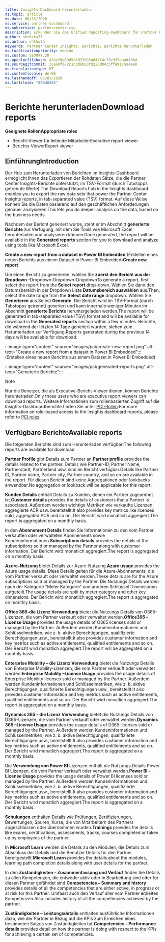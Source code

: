```yaml
---
title: Insights-Dashboard herunterladen.
ms.topic: article
ms.date: 06/15/2020
ms.service: partner-dashboard
ms.subservice: partnercenter-csp
description: Erkunden Sie das Unified Reporting-Dashboard für Partner Center.
author: shthota77
ms.author: shthota
Keywords: Partner Center Insights, Berichte, Berichte herunterladen
ms.localizationpriority: medium
ms.custom: SEOMAY.20
ms.openlocfilehash: 42be29d69d5d4937d984047f4c75e357aa4d436d
ms.sourcegitcommit: 36a60f672c1c3d6b63fd225d04c5ffa917694ae0
ms.translationtype: MT
ms.contentlocale: de-DE
ms.lasthandoff: 07/03/2020
ms.locfileid: "85948865"
---
```

# <a name="download-reports"></a><span data-ttu-id="420ad-104">Berichte herunterladen</span><span class="sxs-lookup"><span data-stu-id="420ad-104">Download reports</span></span>

<span data-ttu-id="420ad-105">**Geeignete Rollen**</span><span class="sxs-lookup"><span data-stu-id="420ad-105">**Appropriate roles**</span></span>
- <span data-ttu-id="420ad-106">Bericht-Viewer für leitende Mitarbeiter</span><span class="sxs-lookup"><span data-stu-id="420ad-106">Executive report viewer</span></span>
- <span data-ttu-id="420ad-107">Berichts-Viewer</span><span class="sxs-lookup"><span data-stu-id="420ad-107">Report viewer</span></span>

## <a name="introduction"></a><span data-ttu-id="420ad-108">Einführung</span><span class="sxs-lookup"><span data-stu-id="420ad-108">Introduction</span></span>

<span data-ttu-id="420ad-109">Der Hub zum Herunterladen von Berichten im Insights-Dashboard ermöglicht Ihnen das Exportieren der Rohdaten Sätze, die die Partner Center Insights-Berichte unterstützt, im TSV-Format (durch Tabstopps getrennte Werte).</span><span class="sxs-lookup"><span data-stu-id="420ad-109">The Download Reports hub in the Insights dashboard enables you to export the raw data sets that power the Partner Center Insights reports, in tab-separated value (TSV) format.</span></span> <span data-ttu-id="420ad-110">Auf diese Weise können Sie die Daten basierend auf den geschäftlichen Anforderungen genauer analysieren.</span><span class="sxs-lookup"><span data-stu-id="420ad-110">This lets you do deeper analysis on the data, based on the business needs.</span></span>

<span data-ttu-id="420ad-111">Nachdem der Bericht generiert wurde, steht er im Abschnitt **generierte Berichte** zur Verfügung, mit dem Sie Tools wie Microsoft Excel herunterladen und analysieren können.</span><span class="sxs-lookup"><span data-stu-id="420ad-111">Once generated, the report  will be available in the **Generated reports** section for you to download and analyze using tools like Microsoft Excel.</span></span>

<span data-ttu-id="420ad-112">**Create a new report from a dataset in Power BI Embedded** (Erstellen eines neuen Berichts aus einem Dataset in Power BI Embedded)</span><span class="sxs-lookup"><span data-stu-id="420ad-112">**Create new report**</span></span>

<span data-ttu-id="420ad-113">Um einen Bericht zu generieren, wählen Sie **zuerst den Bericht aus der Dropdown** -Dropdown-Dropdown-Dropdown</span><span class="sxs-lookup"><span data-stu-id="420ad-113">To generate a report, first select the report from the **Select report** drop-down.</span></span> <span data-ttu-id="420ad-114">Wählen Sie dann den Datumsbereich in der Dropdown Liste **Datumsbereich auswählen** aus.</span><span class="sxs-lookup"><span data-stu-id="420ad-114">Then, select the date range from the **Select date range** dropdown.</span></span> <span data-ttu-id="420ad-115">Wählen Sie **Generieren** aus.</span><span class="sxs-lookup"><span data-stu-id="420ad-115">Select **Generate**.</span></span> <span data-ttu-id="420ad-116">Der Bericht wird im TSV-Format (durch Tabstopps getrennt) generiert und kann innerhalb weniger Minuten im Abschnitt **generierte Berichte** heruntergeladen werden.</span><span class="sxs-lookup"><span data-stu-id="420ad-116">The report will be generated in tab-separated value (TSV) format and will be available for download in the **Generated reports** section within a few minutes.</span></span> <span data-ttu-id="420ad-117">Berichte, die während der letzten 14 Tage generiert wurden, stehen zum Herunterladen zur Verfügung.</span><span class="sxs-lookup"><span data-stu-id="420ad-117">Reports generated during the previous 14 days will be available for download.</span></span>

:::image type="content" source="images/pci/create-new-report.png" alt-text="Create a new report from a dataset in Power BI Embedded"::: (Erstellen eines neuen Berichts aus einem Dataset in Power BI Embedded)

:::image type="content" source="images/pci/generated-reports.png" alt-text="Generierte Berichte":::

>[!NOTE] 
><span data-ttu-id="420ad-120">Nur die Benutzer, die als Executive-Bericht-Viewer dienen, können Berichte herunterladen.</span><span class="sxs-lookup"><span data-stu-id="420ad-120">Only those users who are executive report viewers can download reports.</span></span> <span data-ttu-id="420ad-121">Weitere Informationen zum rollenbasierten Zugriff auf die Insights-Dashboardberichte finden Sie unter [PCI-Rollen](pci-roles.md).</span><span class="sxs-lookup"><span data-stu-id="420ad-121">For more information on role-based access to the Insights dashboard reports, please refer to [PCI roles](pci-roles.md).</span></span> 

## <a name="available-reports"></a><span data-ttu-id="420ad-122">Verfügbare Berichte</span><span class="sxs-lookup"><span data-stu-id="420ad-122">Available reports</span></span>

<span data-ttu-id="420ad-123">Die folgenden Berichte sind zum Herunterladen verfügbar:</span><span class="sxs-lookup"><span data-stu-id="420ad-123">The following reports are available for download:</span></span>

<span data-ttu-id="420ad-124">**Partner Profile** gibt Details zum Partner an.</span><span class="sxs-lookup"><span data-stu-id="420ad-124">**Partner profile** provides the details related to the partner.</span></span> <span data-ttu-id="420ad-125">Details wie Partner-ID, Partner Name, Partnerstadt, Partnerland usw. sind im Bericht verfügbar.</span><span class="sxs-lookup"><span data-stu-id="420ad-125">Details like Partner ID, Partner name, Partner city, Partner country, and so on are available in the report.</span></span> <span data-ttu-id="420ad-126">Für diesen Bericht sind keine Aggregationen oder lookbacks anwendbar.</span><span class="sxs-lookup"><span data-stu-id="420ad-126">No aggregation or lookback will be applicable for this report.</span></span>

<span data-ttu-id="420ad-127">**Kunden Details** enthält Details zu Kunden, denen ein Partner zugeordnet ist.</span><span class="sxs-lookup"><span data-stu-id="420ad-127">**Customer details** provides the details of customers that a Partner is associated.</span></span> <span data-ttu-id="420ad-128">Außerdem werden wichtige Metriken wie verkaufte Lizenzen, aggregierte ACR usw. bereitstellt.</span><span class="sxs-lookup"><span data-stu-id="420ad-128">It also provides key metrics like licenses sold, aggregated ACR and so on.</span></span> <span data-ttu-id="420ad-129">Der Bericht wird monatlich aggregiert.</span><span class="sxs-lookup"><span data-stu-id="420ad-129">The report is aggregated on a monthly basis.</span></span>

<span data-ttu-id="420ad-130">In den **Abonnement Details** finden Sie Informationen zu den vom Partner verkauften oder verwalteten Abonnements sowie Kundeninformationen.</span><span class="sxs-lookup"><span data-stu-id="420ad-130">**Subscriptions details** provides the details of the subscriptions sold or managed by the Partner along with customer information.</span></span> <span data-ttu-id="420ad-131">Der Bericht wird monatlich aggregiert.</span><span class="sxs-lookup"><span data-stu-id="420ad-131">The report is aggregated on a monthly basis.</span></span>

<span data-ttu-id="420ad-132">**Azure-Nutzung** bietet Details zur Azure-Nutzung.</span><span class="sxs-lookup"><span data-stu-id="420ad-132">**Azure usage** provides the Azure usage details.</span></span> <span data-ttu-id="420ad-133">Diese Details gelten für die Azure-Abonnements, die vom Partner verkauft oder verwaltet werden.</span><span class="sxs-lookup"><span data-stu-id="420ad-133">These details are for the Azure subscriptions sold or managed by the Partner.</span></span> <span data-ttu-id="420ad-134">Die Nutzungs Details werden nach der Kategorie "Meter Kategorie" und anderen Schlüssel Dimensionen aufgeteilt.</span><span class="sxs-lookup"><span data-stu-id="420ad-134">The usage details are split by meter category and other key dimensions.</span></span> <span data-ttu-id="420ad-135">Der Bericht wird monatlich aggregiert.</span><span class="sxs-lookup"><span data-stu-id="420ad-135">The report is aggregated on monthly basis.</span></span>

<span data-ttu-id="420ad-136">**Office 365-die Lizenz Verwendung** bietet die Nutzungs Details von O365-Lizenzen, die vom Partner verkauft oder verwaltet werden.</span><span class="sxs-lookup"><span data-stu-id="420ad-136">**Office365 -License Usage** provides the usage details of O365 licenses sold or managed by the Partner.</span></span> <span data-ttu-id="420ad-137">Außerdem werden Kundeninformationen und Schlüsselmetriken, wie z. b. aktive Berechtigungen, qualifizierte Berechtigungen usw., bereitstellt.</span><span class="sxs-lookup"><span data-stu-id="420ad-137">It also provides customer information and key metrics such as active entitlements, qualified entitlements and so on.</span></span> <span data-ttu-id="420ad-138">Der Bericht wird monatlich aggregiert.</span><span class="sxs-lookup"><span data-stu-id="420ad-138">The report will be aggregated on a monthly basis.</span></span>

<span data-ttu-id="420ad-139">**Enterprise Mobility – die Lizenz Verwendung** bietet die Nutzungs Details von Enterprise Mobility-Lizenzen, die vom Partner verkauft oder verwaltet werden.</span><span class="sxs-lookup"><span data-stu-id="420ad-139">**Enterprise Mobility –License Usage**  provides the usage details of Enterprise Mobility licenses sold or managed by the Partner.</span></span> <span data-ttu-id="420ad-140">Außerdem werden Kundeninformationen und Schlüsselmetriken, wie z. b. aktive Berechtigungen, qualifizierte Berechtigungen usw., bereitstellt.</span><span class="sxs-lookup"><span data-stu-id="420ad-140">It also provides customer information and key metrics such as active entitlements, qualified entitlements and so on.</span></span> <span data-ttu-id="420ad-141">Der Bericht wird monatlich aggregiert.</span><span class="sxs-lookup"><span data-stu-id="420ad-141">The report is aggregated on a monthly basis.</span></span>

<span data-ttu-id="420ad-142">**Dynamics 365 – die Lizenz Verwendung** bietet die Nutzungs Details von D365-Lizenzen, die vom Partner verkauft oder verwaltet werden.</span><span class="sxs-lookup"><span data-stu-id="420ad-142">**Dynamics 365 –License Usage** provides the usage details of D365 licenses sold or managed by the Partner.</span></span> <span data-ttu-id="420ad-143">Außerdem werden Kundeninformationen und Schlüsselmetriken, wie z. b. aktive Berechtigungen, qualifizierte Berechtigungen usw., bereitstellt.</span><span class="sxs-lookup"><span data-stu-id="420ad-143">It also provides customer information and key metrics such as active entitlements, qualified entitlements and so on.</span></span> <span data-ttu-id="420ad-144">Der Bericht wird monatlich aggregiert.</span><span class="sxs-lookup"><span data-stu-id="420ad-144">The report is aggregated on a monthly basis.</span></span>

<span data-ttu-id="420ad-145">Die **Verwendung von Power BI** Lizenzen enthält die Nutzungs Details Power BI Lizenzen, die vom Partner verkauft oder verwaltet werden.</span><span class="sxs-lookup"><span data-stu-id="420ad-145">**Power BI -License Usage** provides the usage details of Power BI licenses sold or managed by the Partner.</span></span> <span data-ttu-id="420ad-146">Außerdem werden Kundeninformationen und Schlüsselmetriken, wie z. b. aktive Berechtigungen, qualifizierte Berechtigungen usw., bereitstellt.</span><span class="sxs-lookup"><span data-stu-id="420ad-146">It also provides customer information and key metrics such as active entitlements, qualified entitlements and so on.</span></span> <span data-ttu-id="420ad-147">Der Bericht wird monatlich aggregiert.</span><span class="sxs-lookup"><span data-stu-id="420ad-147">The report is aggregated on a monthly basis.</span></span>

<span data-ttu-id="420ad-148">**Schulungen** enthalten Details wie Prüfungen, Zertifizierungen, Bewertungen, Spuren, Kurse, die von Mitarbeitern des Partners abgeschlossen oder übernommen wurden.</span><span class="sxs-lookup"><span data-stu-id="420ad-148">**Trainings** provides the details like exams, certifications, assessments, tracks, courses completed or taken up by employees of the partner.</span></span>

<span data-ttu-id="420ad-149">In **Microsoft Learn** werden die Details zu den Modulen, die Details zum Abschluss der Details und die Benutzer Details für den Partner bereitgestellt.</span><span class="sxs-lookup"><span data-stu-id="420ad-149">**Microsoft Learn** provides the details about the modules, learning path completion details along with user details for the partner.</span></span>

<span data-ttu-id="420ad-150">In den **Zuständigkeiten – Zusammenfassung und Verlauf** finden Sie Details zu allen Kompetenzen, die entweder aktiv oder in Bearbeitung sind oder für diesen Partner gefährdet sind.</span><span class="sxs-lookup"><span data-stu-id="420ad-150">**Competencies – Summary and history** provides details of all the competencies that are either active, in progress or at risk for this Partner.</span></span> <span data-ttu-id="420ad-151">Umfasst auch den Verlauf aller vom Partner erzielten Kompetenzen.</span><span class="sxs-lookup"><span data-stu-id="420ad-151">Also includes history of all the competencies achieved by the partner.</span></span>

<span data-ttu-id="420ad-152">**Zuständigkeiten – Leistungsdetails** enthalten ausführliche Informationen dazu, wie der Partner in Bezug auf die KPIs zum Erreichen eines bestimmten Satzes von Zuständigkeiten tut.</span><span class="sxs-lookup"><span data-stu-id="420ad-152">**Competencies – Performance details** provides detail on how the partner is doing with respect to the KPIs for achieving a certain set of competencies.</span></span>

